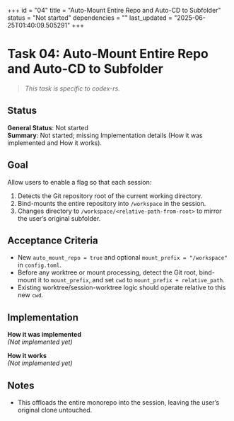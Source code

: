+++
id = "04"
title = "Auto-Mount Entire Repo and Auto-CD to Subfolder"
status = "Not started"
dependencies = ""
last_updated = "2025-06-25T01:40:09.505291"
+++

# Task 04: Auto-Mount Entire Repo and Auto-CD to Subfolder

> *This task is specific to codex-rs.*

## Status

**General Status**: Not started  
**Summary**: Not started; missing Implementation details (How it was implemented and How it works).

## Goal
Allow users to enable a flag so that each session:

1. Detects the Git repository root of the current working directory.
2. Bind-mounts the entire repository into `/workspace` in the session.
3. Changes directory to `/workspace/<relative-path-from-root>` to mirror the user’s original subfolder.

## Acceptance Criteria
- New `auto_mount_repo = true` and optional `mount_prefix = "/workspace"` in `config.toml`.
- Before any worktree or mount processing, detect the Git root, bind-mount it to `mount_prefix`, and set `cwd` to `mount_prefix + relative_path`.
- Existing worktree/session-worktree logic should operate relative to this new `cwd`.

## Implementation

**How it was implemented**  
*(Not implemented yet)*

**How it works**  
*(Not implemented yet)*

## Notes
- This offloads the entire monorepo into the session, leaving the user’s original clone untouched.
